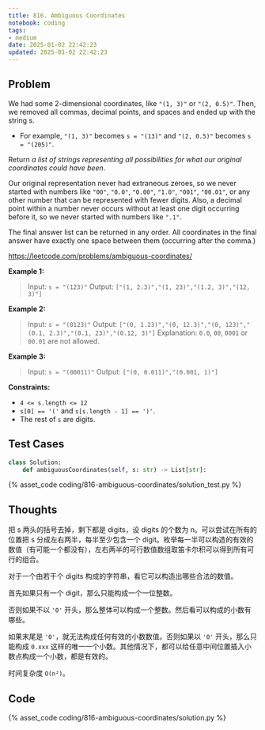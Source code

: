 ```yaml
---
title: 816. Ambiguous Coordinates
notebook: coding
tags:
- medium
date: 2025-01-02 22:42:23
updated: 2025-01-02 22:42:23
---
```

## Problem

We had some 2-dimensional coordinates, like `"(1, 3)"` or `"(2, 0.5)"`. Then, we removed all commas, decimal points, and spaces and ended up with the string s.

- For example, `"(1, 3)"` becomes `s = "(13)"` and `"(2, 0.5)"` becomes `s = "(205)"`.

Return _a list of strings representing all possibilities for what our original coordinates could have been_.

Our original representation never had extraneous zeroes, so we never started with numbers like `"00"`, `"0.0"`, `"0.00"`, `"1.0"`, `"001"`, `"00.01"`, or any other number that can be represented with fewer digits. Also, a decimal point within a number never occurs without at least one digit occurring before it, so we never started with numbers like `".1"`.

The final answer list can be returned in any order. All coordinates in the final answer have exactly one space between them (occurring after the comma.)

<https://leetcode.com/problems/ambiguous-coordinates/>

**Example 1:**

> Input: `s = "(123)"`
> Output: `["(1, 2.3)","(1, 23)","(1.2, 3)","(12, 3)"]`

**Example 2:**

> Input: `s = "(0123)"`
> Output: `["(0, 1.23)","(0, 12.3)","(0, 123)","(0.1, 2.3)","(0.1, 23)","(0.12, 3)"]`
> Explanation: `0.0`, `00`, `0001` or `00.01` are not allowed.

**Example 3:**

> Input: `s = "(00011)"`
> Output: `["(0, 0.011)","(0.001, 1)"]`

**Constraints:**

- `4 <= s.length <= 12`
- `s[0] == '('` and `s[s.length - 1] == ')'`.
- The rest of `s` are digits.

## Test Cases

``` python
class Solution:
    def ambiguousCoordinates(self, s: str) -> List[str]:
```

{% asset_code coding/816-ambiguous-coordinates/solution_test.py %}

## Thoughts

把 s 两头的括号去掉，剩下都是 digits，设 digits 的个数为 n。可以尝试在所有的位置把 s 分成左右两半，每半至少包含一个 digit。枚举每一半可以构造的有效的数值（有可能一个都没有），左右两半的可行数值数组取笛卡尔积可以得到所有可行的组合。

对于一个由若干个 digits 构成的字符串，看它可以构造出哪些合法的数值。

首先如果只有一个 digit，那么只能构成一个一位整数。

否则如果不以 `'0'` 开头，那么整体可以构成一个整数。然后看可以构成的小数有哪些。

如果末尾是 `'0'`，就无法构成任何有效的小数数值。否则如果以 `'0'` 开头，那么只能构成 `0.xxx` 这样的唯一一个小数。其他情况下，都可以给任意中间位置插入小数点构成一个小数，都是有效的。

时间复杂度 `O(n²)`。

## Code

{% asset_code coding/816-ambiguous-coordinates/solution.py %}
